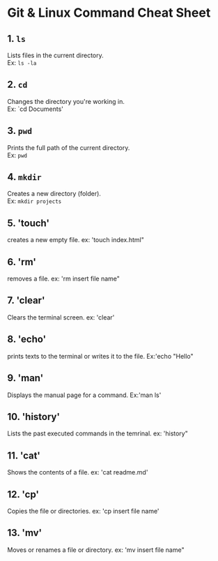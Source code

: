 # Git & Linux Command Cheat Sheet

## 1. `ls`
Lists files in the current directory.  
Ex: `ls -la`
## 2. `cd`
Changes the directory you're working in.  
Ex: `cd Documents'
## 3. `pwd`
Prints the full path of the current directory.  
Ex: `pwd`
## 4. `mkdir`
Creates a new directory (folder).  
Ex: `mkdir projects`
## 5. 'touch'
creates a new empty file.
ex: 'touch index.html"
## 6. 'rm'
removes a file.
ex: 'rm insert file name"
## 7. 'clear'
Clears the terminal screen.
ex: 'clear'
## 8. 'echo'
prints texts to the terminal or writes it to the file.
Ex:'echo "Hello"
## 9. 'man'
Displays the manual page for a command.
Ex:'man ls'
## 10. 'history'
Lists the past executed commands in the temrinal. 
ex: 'history"
## 11. 'cat'
Shows the contents of a file.
ex: 'cat readme.md'
## 12. 'cp'
Copies the file or directories.
ex: 'cp insert file name'
## 13. 'mv'
Moves or renames a file or directory.
ex: 'mv insert file name"